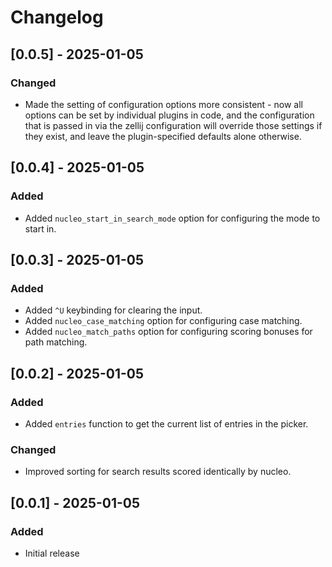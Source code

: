 # Changelog

## [0.0.5] - 2025-01-05

### Changed

* Made the setting of configuration options more consistent - now all options
  can be set by individual plugins in code, and the configuration that is
  passed in via the zellij configuration will override those settings if they
  exist, and leave the plugin-specified defaults alone otherwise.

## [0.0.4] - 2025-01-05

### Added

* Added `nucleo_start_in_search_mode` option for configuring the mode to
  start in.

## [0.0.3] - 2025-01-05

### Added

* Added `^U` keybinding for clearing the input.
* Added `nucleo_case_matching` option for configuring case matching.
* Added `nucleo_match_paths` option for configuring scoring bonuses for path
  matching.

## [0.0.2] - 2025-01-05

### Added

* Added `entries` function to get the current list of entries in the picker.

### Changed

* Improved sorting for search results scored identically by nucleo.

## [0.0.1] - 2025-01-05

### Added

* Initial release
